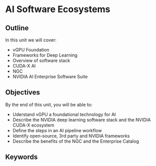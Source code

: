 # AI Software Ecosystems

## Outline
In this unit we will cover:
- vGPU Foundation
- Frameworks for Deep Learning
- Overview of software stack
- CUDA-X AI
- NGC
- NVIDIA AI Enterprise Software Suite

## Objectives
By the end of this unit, you will be able to:
- Uderstand vGPU a foundational technology for AI
- Describe the NVIDIA deep learning software stack and the NVIDIA CUDA-X ecosystem
- Define the steps in an AI pipeline workflow
- Identify open-source, 3rd party and NVIDIA frameworks
- Describe the benefits of the NGC and the Enterprise Catalog

## Keywords